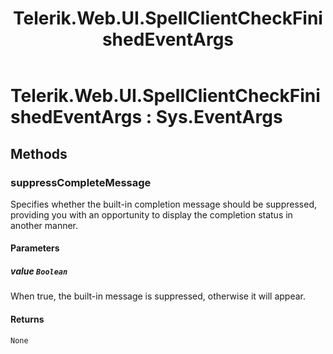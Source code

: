 ﻿---
title: Telerik.Web.UI.SpellClientCheckFinishedEventArgs
page_title: Client-side API Reference
description: Client-side API Reference
---

# Telerik.Web.UI.SpellClientCheckFinishedEventArgs : Sys.EventArgs


## Methods

### suppressCompleteMessage

Specifies whether the built-in completion message should be suppressed, providing you with an opportunity to display the completion status in another manner.

#### Parameters

##### value `Boolean`

When true, the built-in message is suppressed, otherwise it will appear.

#### Returns

`None`

